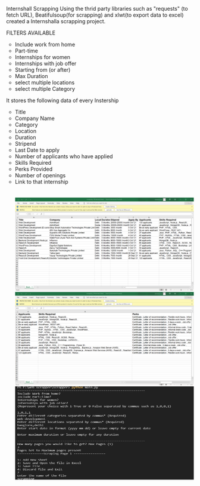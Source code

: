 Internshall Scrapping
Using the thrid party libraries such as "requests" (to fetch URL), Beatifulsoup(for scrapping) and xlwt(to export data to excel) created a Internshalla scrapping project.

FILTERS AVAILABLE<br>
<ul type="circle">
<li>Include work from home<br>
<li>Part-time<br>
<li>Internships for women<br>
<li>Internships with job offer<br>
<li>Starting from (or after)<br>
<li>Max Duration<br>
<li>select multiple locations<br>
<li>select multiple Category<br>
</ul>

It stores the following data of every Instership
<ul type="circle">
<li>Title</li>
<li>Company Name
<li>Category
<li>Location
<li>Duration
<li>Stripend
<li>Last Date to apply
<li>Number of applicants who have applied
<li>Skills Required
<li>Perks Provided
<li>Number of openings
<li>Link to that internship
<br>
<br>
<br>
<img src="https://github.com/Aiswarya-AS/Web_Scrapper-internshalla-/blob/master/screenshots/1.png" width="500" height="250">         <img src="https://github.com/Aiswarya-AS/Web_Scrapper-internshalla-/blob/master/screenshots/2.png" width="500" height="250">

<img src="https://github.com/Aiswarya-AS/Web_Scrapper-internshalla-/blob/master/screenshots/3.png" width="500" height="250">
